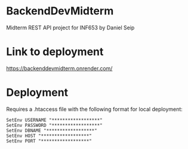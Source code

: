 # BackendDevMidterm
Midterm REST API project for INF653 by 
Daniel Seip
# Link to deployment
https://backenddevmidterm.onrender.com/
# Deployment
Requires a .htaccess file with the following format for local deployment:
```
SetEnv USERNAME "******************"
SetEnv PASSWORD "******************"
SetEnv DBNAME "******************"
SetEnv HOST "******************"
SetEnv PORT "******************"
```

